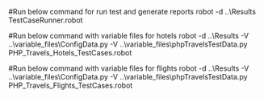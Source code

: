 #Run below command for run test and generate reports
robot -d ..\Results TestCaseRunner.robot

#Run below command with variable files for hotels
robot -d ..\Results -V ..\variable_files\ConfigData.py -V  ..\variable_files\phpTravelsTestData.py PHP_Travels_Hotels_TestCases.robot

#Run below command with variable files for flights
robot -d ..\Results -V ..\variable_files\ConfigData.py -V  ..\variable_files\phpTravelsTestData.py PHP_Travels_Flights_TestCases.robot

